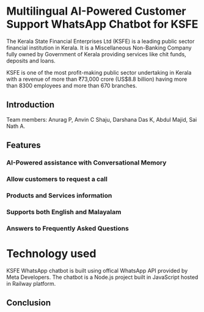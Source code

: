# Multilingual AI-Powered Customer Support WhatsApp Chatbot for KSFE

The Kerala State Financial Enterprises Ltd (KSFE) is a leading public sector financial institution in Kerala. It is a Miscellaneous Non-Banking Company fully owned by Government of Kerala providing services like chit funds, deposits and loans.

KSFE is one of the most profit-making public sector undertaking in Kerala with a revenue of more than ₹73,000 crore (US$8.8 billion) having more than 8300 employees and more than 670 branches.

## Introduction

Team members: Anurag P, Anvin C Shaju, Darshana Das K, Abdul Majid, Sai Nath A.

## Features

### AI-Powered assistance with Conversational Memory

### Allow customers to request a call

### Products and Services information

### Supports both English and Malayalam

### Answers to Frequently Asked Questions

# Technology used

KSFE WhatsApp chatbot is built using offical WhatsApp API provided by Meta Developers.
The chatbot is a Node.js project built in JavaScript hosted in Railway platform.

## Conclusion
